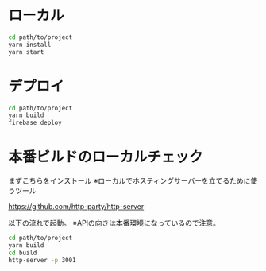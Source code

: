 # ローカル

```bash
cd path/to/project
yarn install
yarn start
```

# デプロイ

```bash
cd path/to/project
yarn build
firebase deploy
```

# 本番ビルドのローカルチェック

まずこちらをインストール
※ローカルでホスティングサーバーを立てるために使うツール

https://github.com/http-party/http-server

以下の流れで起動。
※APIの向きは本番環境になっているので注意。

```bash
cd path/to/project
yarn build
cd build
http-server -p 3001
```

